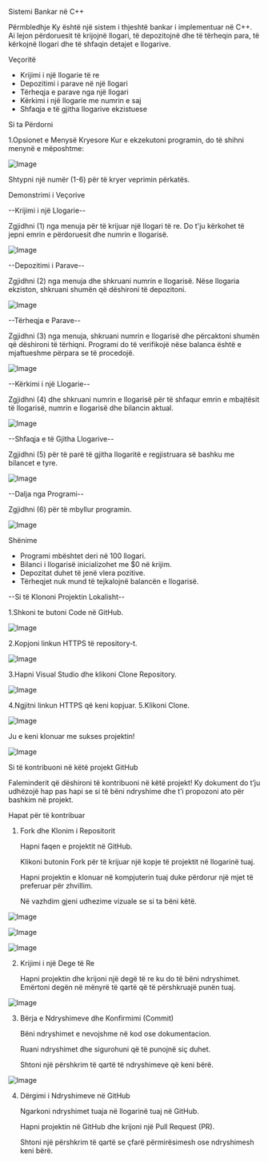 Sistemi Bankar në C++

Përmbledhje
Ky është një sistem i thjeshtë bankar i implementuar në C++. Ai lejon përdoruesit të krijojnë llogari, të depozitojnë dhe të tërheqin para, të kërkojnë llogari dhe të shfaqin detajet e llogarive.

Veçoritë
- Krijimi i një llogarie të re
- Depozitimi i parave në një llogari
- Tërheqja e parave nga një llogari
- Kërkimi i një llogarie me numrin e saj
- Shfaqja e të gjitha llogarive ekzistuese

Si ta Përdorni

1.Opsionet e Menysë Kryesore
Kur e ekzekutoni programin, do të shihni menynë e mëposhtme:

![Image](https://github.com/user-attachments/assets/2d4627d5-5c9f-4c35-8b78-34edada063d2)

Shtypni një numër (1-6) për të kryer veprimin përkatës.

Demonstrimi i Veçorive

--Krijimi i një Llogarie--

Zgjidhni (1) nga menuja për të krijuar një llogari të re. Do t'ju kërkohet të jepni emrin e përdoruesit dhe numrin e llogarisë.

![Image](https://github.com/user-attachments/assets/386aa8c3-de98-40be-8d6b-123a7fe35735)


--Depozitimi i Parave--

Zgjidhni (2) nga menuja dhe shkruani numrin e llogarisë. Nëse llogaria ekziston, shkruani shumën që dëshironi të depozitoni.

![Image](https://github.com/user-attachments/assets/09b58855-71bd-4750-8bf7-c551db626e8d)

--Tërheqja e Parave--

Zgjidhni (3) nga menuja, shkruani numrin e llogarisë dhe përcaktoni shumën që dëshironi të tërhiqni. Programi do të verifikojë nëse balanca është e mjaftueshme përpara se të procedojë.

![Image](https://github.com/user-attachments/assets/da9ef5ed-1399-4236-a028-a6dd68be62d7)

--Kërkimi i një Llogarie--

Zgjidhni (4) dhe shkruani numrin e llogarisë për të shfaqur emrin e mbajtësit të llogarisë, numrin e llogarisë dhe bilancin aktual.

![Image](https://github.com/user-attachments/assets/4a15b8b9-6366-4349-bbad-b41e559c6694)

--Shfaqja e të Gjitha Llogarive--

Zgjidhni (5) për të parë të gjitha llogaritë e regjistruara së bashku me bilancet e tyre.

![Image](https://github.com/user-attachments/assets/09d01582-9ce1-42ec-aa99-985ae9b8796f)

--Dalja nga Programi--

Zgjidhni (6) për të mbyllur programin.

![Image](https://github.com/user-attachments/assets/7ec25b43-9dae-4e5e-ad30-2366cddb1f49)

Shënime
- Programi mbështet deri në 100 llogari.
- Bilanci i llogarisë inicializohet me $0 në krijim.
- Depozitat duhet të jenë vlera pozitive.
- Tërheqjet nuk mund të tejkalojnë balancën e llogarisë.

--Si të Klononi Projektin Lokalisht--

1.Shkoni te butoni Code në GitHub.

![Image](https://github.com/user-attachments/assets/f3d0f3b3-52de-4b2f-a96e-6cffedd560c2)

2.Kopjoni linkun HTTPS të repository-t.

![Image](https://github.com/user-attachments/assets/7cd0ebde-dc61-4319-aec9-39272b07dc74)

3.Hapni Visual Studio dhe klikoni Clone Repository.

![Image](https://github.com/user-attachments/assets/6c26b233-51e7-496f-9c71-423292adc1f2)

4.Ngjitni linkun HTTPS që keni kopjuar.
5.Klikoni Clone.

![Image](https://github.com/user-attachments/assets/2e7763fb-6f76-4e58-a831-765c58481261)


Ju e keni klonuar me sukses projektin!

![Image](https://github.com/user-attachments/assets/fc510fa8-adcf-4e9e-9db2-3635a0d97770)


Si të kontribuoni në këtë projekt GitHub

Faleminderit që dëshironi të kontribuoni në këtë projekt! Ky dokument do t’ju udhëzojë hap pas hapi se si të bëni ndryshime dhe t’i propozoni ato për bashkim në projekt.

Hapat për të kontribuar

1. Fork dhe Klonim i Repositorit

   Hapni faqen e projektit në GitHub.

   Klikoni butonin Fork për të krijuar një kopje të projektit në llogarinë tuaj.

   Hapni projektin e klonuar në kompjuterin tuaj duke përdorur një mjet të preferuar për zhvillim.
   
   Në vazhdim gjeni udhezime vizuale se si ta bëni këtë.

![Image](https://github.com/user-attachments/assets/df7b08e5-5d1d-42ee-9c67-28beefdee267) 

![Image](https://github.com/user-attachments/assets/91f73188-995f-4857-8cf9-ee868385a3ef)  

![Image](https://github.com/user-attachments/assets/68d419fb-1e26-4aef-ab33-325602e433cd)

2. Krijimi i një Dege të Re

    Hapni projektin dhe krijoni një degë të re ku do të bëni ndryshimet.
    Emërtoni degën në mënyrë të qartë që të përshkruajë punën tuaj.

![Image](https://github.com/user-attachments/assets/f2724e9c-d0fd-4dca-9966-f9e736cfc342)

3. Bërja e Ndryshimeve dhe Konfirmimi (Commit)

     Bëni ndryshimet e nevojshme në kod ose dokumentacion.

     Ruani ndryshimet dhe sigurohuni që të punojnë siç duhet.

     Shtoni një përshkrim të qartë të ndryshimeve që keni bërë.

![Image](https://github.com/user-attachments/assets/e7d2c8e1-0017-4396-8bad-f697c0f10be4)

4.   Dërgimi i Ndryshimeve në GitHub

       Ngarkoni ndryshimet tuaja në llogarinë tuaj në GitHub.

       Hapni projektin në GitHub dhe krijoni një Pull Request (PR).

       Shtoni një përshkrim të qartë se çfarë përmirësimesh ose ndryshimesh keni bërë.

     
   


